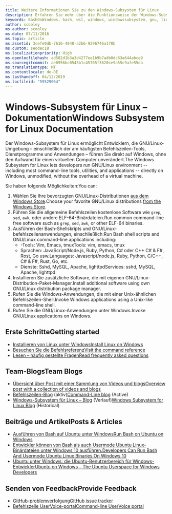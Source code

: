 ```yaml
---
title: Weitere Informationen Sie zu den Windows-Subsystem für Linux
description: Erfahren Sie mehr über die Funktionsweise der Windows-Subsystem für Linux.
keywords: BashOnWindows, bash, wsl, windows, windowssubsystem, gnu, linux
author: scooley
ms.author: scooley
ms.date: 07/11/2016
ms.topic: article
ms.assetid: 3cefe0db-7616-4848-a2b6-9296746a178b
ms.custom: seodec18
ms.localizationpriority: High
ms.openlocfilehash: ad582d1b3a3d4277ee1b9b7adb0dc63a644abce9
ms.sourcegitcommit: ae0956bc0543b1c45765f3620ce9a55c9afe55da
ms.translationtype: MT
ms.contentlocale: de-DE
ms.lasthandoff: 04/12/2019
ms.locfileid: "59529064"
---
```

# <a name="windows-subsystem-for-linux-documentation"></a><span data-ttu-id="a20af-104">Windows-Subsystem für Linux – Dokumentation</span><span class="sxs-lookup"><span data-stu-id="a20af-104">Windows Subsystem for Linux Documentation</span></span>

<span data-ttu-id="a20af-105">Der Windows-Subsystem für Linux ermöglicht Entwicklern, die GNU/Linux-Umgebung – einschließlich der am häufigsten Befehlszeilen-Tools, Dienstprogramme und Anwendungen – führen Sie direkt auf Windows, ohne den Aufwand für einen virtuellen Computer unverändert.</span><span class="sxs-lookup"><span data-stu-id="a20af-105">The Windows Subsystem for Linux lets developers run GNU/Linux environment -- including most command-line tools, utilities, and applications -- directly on Windows, unmodified, without the overhead of a virtual machine.</span></span>  

<span data-ttu-id="a20af-106">Sie haben folgende Möglichkeiten:</span><span class="sxs-lookup"><span data-stu-id="a20af-106">You can:</span></span>

1. <span data-ttu-id="a20af-107">Wählen Sie Ihre bevorzugten GNU/Linux-Distributionen [aus dem Windows Store](https://aka.ms/wslstore).</span><span class="sxs-lookup"><span data-stu-id="a20af-107">Choose your favorite GNU/Linux distributions [from the Windows Store](https://aka.ms/wslstore).</span></span>
1. <span data-ttu-id="a20af-108">Führen Sie die allgemeine Befehlszeilen kostenlose Software wie `grep`, `sed`, `awk`, oder andere ELF-64-Binärdateien.</span><span class="sxs-lookup"><span data-stu-id="a20af-108">Run common command-line free software such as `grep`, `sed`, `awk`, or other ELF-64 binaries.</span></span> 
1. <span data-ttu-id="a20af-109">Ausführen der Bash-Shellskripts und GNU/Linux-befehlszeilenanwendungen, einschließlich:</span><span class="sxs-lookup"><span data-stu-id="a20af-109">Run Bash shell scripts and GNU/Linux command-line applications including:</span></span>  
    * <span data-ttu-id="a20af-110">-Tools: Vim, Emacs, tmux</span><span class="sxs-lookup"><span data-stu-id="a20af-110">Tools: vim, emacs, tmux</span></span>
    * <span data-ttu-id="a20af-111">Sprachen: JavaScript/Node.js, Ruby, Python, C# oder C++ C# & F#, Rost, Go usw.</span><span class="sxs-lookup"><span data-stu-id="a20af-111">Languages: Javascript/node.js, Ruby, Python, C/C++, C# & F#, Rust, Go, etc.</span></span>
    * <span data-ttu-id="a20af-112">Dienste: Sshd, MySQL, Apache, lighttpd</span><span class="sxs-lookup"><span data-stu-id="a20af-112">Services: sshd, MySQL, Apache, lighttpd</span></span>
1. <span data-ttu-id="a20af-113">Installieren Sie zusätzliche Software, die mit eigenen GNU/Linux-Distribution-Paket-Manager.</span><span class="sxs-lookup"><span data-stu-id="a20af-113">Install additional software using own GNU/Linux distribution package manager.</span></span>
1. <span data-ttu-id="a20af-114">Rufen Sie die Windows-Anwendungen, die mit einer Unix-ähnlichen Befehlszeilen-Shell.</span><span class="sxs-lookup"><span data-stu-id="a20af-114">Invoke Windows applications using a Unix-like command-line shell.</span></span>
1. <span data-ttu-id="a20af-115">Rufen Sie die GNU/Linux-Anwendungen unter Windows.</span><span class="sxs-lookup"><span data-stu-id="a20af-115">Invoke GNU/Linux applications on Windows.</span></span>

## <a name="getting-started"></a><span data-ttu-id="a20af-116">Erste Schritte</span><span class="sxs-lookup"><span data-stu-id="a20af-116">Getting started</span></span>

* [<span data-ttu-id="a20af-117">Installieren von Linux unter Windows</span><span class="sxs-lookup"><span data-stu-id="a20af-117">Install Linux on Windows</span></span>](install_guide.md)
* [<span data-ttu-id="a20af-118">Besuchen Sie die Befehlsreferenz</span><span class="sxs-lookup"><span data-stu-id="a20af-118">Visit the command reference</span></span>](reference.md)
* [<span data-ttu-id="a20af-119">Lesen – häufig gestellte Fragen</span><span class="sxs-lookup"><span data-stu-id="a20af-119">Read frequently asked questions</span></span>](faq.md)

## <a name="team-blogs"></a><span data-ttu-id="a20af-120">Team-Blogs</span><span class="sxs-lookup"><span data-stu-id="a20af-120">Team Blogs</span></span>
*  [<span data-ttu-id="a20af-121">Übersicht über Post mit einer Sammlung von Videos und blogs</span><span class="sxs-lookup"><span data-stu-id="a20af-121">Overview post with a collection of videos and blogs</span></span>](https://blogs.msdn.microsoft.com/commandline/learn-about-windows-console-and-windows-subsystem-for-linux-wsl/)
* <span data-ttu-id="a20af-122">[Befehlszeilen-Blog](https://blogs.msdn.microsoft.com/commandline/) (aktiv)</span><span class="sxs-lookup"><span data-stu-id="a20af-122">[Command-Line blog](https://blogs.msdn.microsoft.com/commandline/) (Active)</span></span>
* <span data-ttu-id="a20af-123">[Windows-Subsystem für Linux – Blog](https://blogs.msdn.microsoft.com/wsl/) (Verlauf)</span><span class="sxs-lookup"><span data-stu-id="a20af-123">[Windows Subsystem for Linux Blog](https://blogs.msdn.microsoft.com/wsl/) (Historical)</span></span>

## <a name="posts--articles"></a><span data-ttu-id="a20af-124">Beiträge und Artikel</span><span class="sxs-lookup"><span data-stu-id="a20af-124">Posts & Articles</span></span>
* [<span data-ttu-id="a20af-125">Ausführen von Bash auf Ubuntu unter Windows</span><span class="sxs-lookup"><span data-stu-id="a20af-125">Run Bash on Ubuntu on Windows</span></span>](https://blogs.windows.com/buildingapps/2016/03/30/run-bash-on-ubuntu-on-windows/)
* [<span data-ttu-id="a20af-126">Entwickler können von Bash als auch Usermode Ubuntu Linux-Binärdateien unter Windows 10 ausführen.</span><span class="sxs-lookup"><span data-stu-id="a20af-126">Developers Can Run Bash And Usermode Ubuntu Linux Binaries On Windows 10</span></span>](https://www.hanselman.com/blog/DevelopersCanRunBashShellAndUsermodeUbuntuLinuxBinariesOnWindows10.aspx)
* [<span data-ttu-id="a20af-127">Ubuntu unter Windows: die Ubuntu-Benutzerbereich für Windows-Entwickler</span><span class="sxs-lookup"><span data-stu-id="a20af-127">Ubuntu on Windows – The Ubuntu Userspace for Windows Developers</span></span>](https://insights.ubuntu.com/2016/03/30/ubuntu-on-windows-the-ubuntu-userspace-for-windows-developers/) 

## <a name="provide-feedback"></a><span data-ttu-id="a20af-128">Senden von Feedback</span><span class="sxs-lookup"><span data-stu-id="a20af-128">Provide Feedback</span></span>
* [<span data-ttu-id="a20af-129">GitHub-problemverfolgung</span><span class="sxs-lookup"><span data-stu-id="a20af-129">GitHub issue tracker</span></span>](https://github.com/Microsoft/BashOnWindows/issues)
* [<span data-ttu-id="a20af-130">Befehlszeile UserVoice-portal</span><span class="sxs-lookup"><span data-stu-id="a20af-130">Command-line UserVoice portal</span></span>](https://wpdev.uservoice.com/forums/266908-command-prompt-console-bash-on-ubuntu-on-windo/category/161892-bash)
